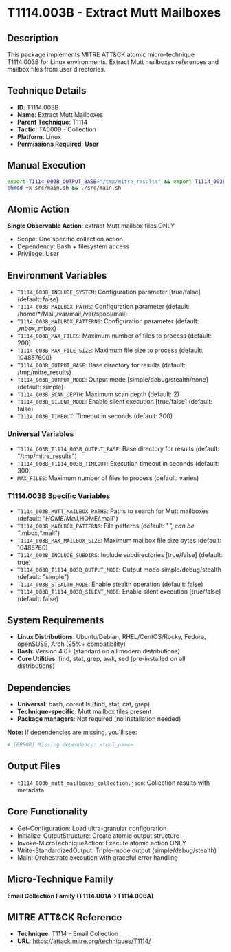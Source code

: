 # T1114.003B - Extract Mutt Mailboxes

## Description
This package implements MITRE ATT&CK atomic micro-technique T1114.003B for Linux environments. Extract Mutt mailboxes references and mailbox files from user directories.

## Technique Details
- **ID**: T1114.003B
- **Name**: Extract Mutt Mailboxes
- **Parent Technique**: T1114
- **Tactic**: TA0009 - Collection
- **Platform**: Linux
- **Permissions Required**: **User**

## Manual Execution
```bash
export T1114_003B_OUTPUT_BASE="/tmp/mitre_results" && export T1114_003B_SILENT_MODE=false
chmod +x src/main.sh && ./src/main.sh
```

## Atomic Action
**Single Observable Action**: extract Mutt mailbox files ONLY
- Scope: One specific collection action
- Dependency: Bash + filesystem access
- Privilege: User

## Environment Variables
- `T1114_003B_INCLUDE_SYSTEM`: Configuration parameter [true/false] (default: false)
- `T1114_003B_MAILBOX_PATHS`: Configuration parameter (default: /home/*/Mail,/var/mail,/var/spool/mail)
- `T1114_003B_MAILBOX_PATTERNS`: Configuration parameter (default: *,mbox,*.mbox)
- `T1114_003B_MAX_FILES`: Maximum number of files to process (default: 200)
- `T1114_003B_MAX_FILE_SIZE`: Maximum file size to process (default: 104857600)
- `T1114_003B_OUTPUT_BASE`: Base directory for results (default: /tmp/mitre_results)
- `T1114_003B_OUTPUT_MODE`: Output mode [simple/debug/stealth/none] (default: simple)
- `T1114_003B_SCAN_DEPTH`: Maximum scan depth (default: 2)
- `T1114_003B_SILENT_MODE`: Enable silent execution [true/false] (default: false)
- `T1114_003B_TIMEOUT`: Timeout in seconds (default: 300)

### Universal Variables
- `T1114_003B_T1114_003B_OUTPUT_BASE`: Base directory for results (default: "/tmp/mitre_results")
- `T1114_003B_T1114_003B_TIMEOUT`: Execution timeout in seconds (default: 300)
- `MAX_FILES`: Maximum number of files to process (default: varies)

### T1114.003B Specific Variables
- `T1114_003B_MUTT_MAILBOX_PATHS`: Paths to search for Mutt mailboxes (default: "$HOME/Mail,$HOME/.mail")
- `T1114_003B_MAILBOX_PATTERNS`: File patterns (default: "*", can be "*.mbox,*.mail")
- `T1114_003B_MAX_MAILBOX_SIZE`: Maximum mailbox file size bytes (default: 10485760)
- `T1114_003B_INCLUDE_SUBDIRS`: Include subdirectories [true/false] (default: true)
- `T1114_003B_T1114_003B_OUTPUT_MODE`: Output mode simple/debug/stealth (default: "simple")
- `T1114_003B_STEALTH_MODE`: Enable stealth operation (default: false)
- `T1114_003B_T1114_003B_SILENT_MODE`: Enable silent execution [true/false] (default: false)

## System Requirements
- **Linux Distributions**: Ubuntu/Debian, RHEL/CentOS/Rocky, Fedora, openSUSE, Arch (95%+ compatibility)
- **Bash**: Version 4.0+ (standard on all modern distributions)
- **Core Utilities**: find, stat, grep, awk, sed (pre-installed on all distributions)

## Dependencies
- **Universal**: bash, coreutils (find, stat, cat, grep)
- **Technique-specific**: Mutt mailbox files present
- **Package managers**: Not required (no installation needed)

**Note:** If dependencies are missing, you'll see:
```bash
# [ERROR] Missing dependency: <tool_name>
```

## Output Files
- `t1114_003b_mutt_mailboxes_collection.json`: Collection results with metadata

## Core Functionality
- Get-Configuration: Load ultra-granular configuration
- Initialize-OutputStructure: Create atomic output structure
- Invoke-MicroTechniqueAction: Execute atomic action ONLY
- Write-StandardizedOutput: Triple-mode output (simple/debug/stealth)
- Main: Orchestrate execution with graceful error handling

## Micro-Technique Family
**Email Collection Family (T1114.001A→T1114.006A)**

## MITRE ATT&CK Reference
- **Technique**: T1114 - Email Collection
- **URL**: https://attack.mitre.org/techniques/T1114/
